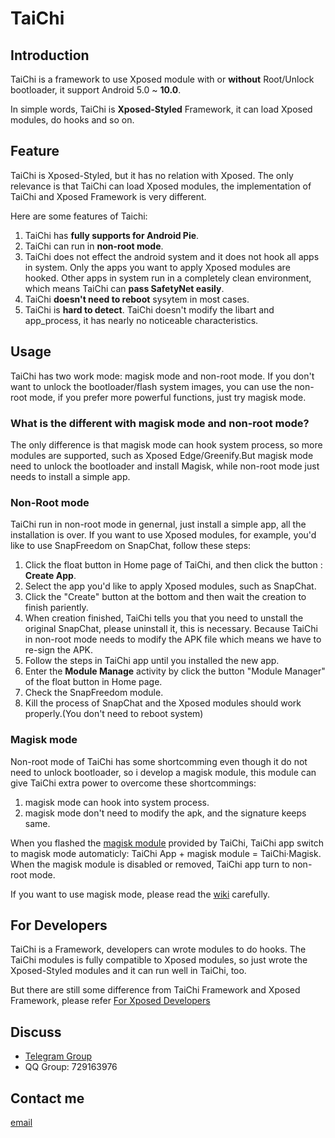 # TaiChi

## Introduction 

TaiChi is a framework to use Xposed module with or **without** Root/Unlock bootloader, it support Android 5.0 ~ **10.0**.

In simple words, TaiChi is **Xposed-Styled** Framework, it can load Xposed modules, do hooks and so on.

## Feature

TaiChi is Xposed-Styled, but it has no relation with Xposed. The only relevance is that TaiChi can load Xposed modules, the implementation of TaiChi and Xposed Framework is very different.

Here are some features of Taichi:

1. TaiChi has **fully supports for Android Pie**.
2. TaiChi can run in **non-root mode**.
3. TaiChi does not effect the android system and it does not hook all apps in system. Only the apps you want to apply Xposed modules are hooked. Other apps in system run in a completely clean environment, which means TaiChi can **pass SafetyNet easily**.
4. TaiChi **doesn't need to reboot** sysytem in most cases.
5. TaiChi is **hard to detect**. TaiChi doesn't modify the libart and app_process, it has nearly no noticeable characteristics.

## Usage

TaiChi has two work mode: magisk mode and non-root mode. If you don't want to unlock the bootloader/flash system images, you can use the non-root mode, if you prefer more powerful functions, just try magisk mode.

### What is the different with magisk mode and non-root mode?

The only difference is that magisk mode can hook system process, so more modules are supported, such as Xposed Edge/Greenify.But magisk mode need to unlock the bootloader and install Magisk, while non-root mode just needs to install a simple app.

### Non-Root mode

TaiChi run in non-root mode in genernal, just install a simple app, all the installation is over. If you want to use Xposed modules, for example, you'd like to use SnapFreedom on SnapChat, follow these steps:

1. Click the float button in Home page of TaiChi, and then click the button : **Create App**.
2. Select the app you'd like to apply Xposed modules, such as SnapChat.
3. Click the "Create" button at the bottom and then wait the creation to finish pariently.
4. When creation finished, TaiChi tells you that you need to unstall the original SnapChat, please uninstall it, this is necessary. Because TaiChi in non-root mode needs to modify the APK file which means we have to re-sign the APK.
5. Follow the steps in TaiChi app until you installed the new app.
6. Enter the **Module Manage** activity by click the button "Module Manager" of the float button in Home page.
7. Check the SnapFreedom module.
8. Kill the process of SnapChat and the Xposed modules should work properly.(You don't need to reboot system)

### Magisk mode

Non-root mode of TaiChi has some shortcomming even though it do not need to unlock bootloader, so i develop a magisk module, this module can give TaiChi extra power to overcome these shortcommings:

1. magisk mode can hook into system process.
2. magisk mode don't need to modify the apk, and the signature keeps same.

When you flashed the [magisk module](https://github.com/tiann/TaiChi-Magisk) provided by TaiChi, TaiChi app switch to magisk mode automaticly: TaiChi App + magisk module = TaiChi·Magisk. When the magisk module is disabled or removed, TaiChi app turn to non-root mode.

If you want to use magisk mode, please read the [wiki](https://github.com/tiann/Tai-Chi/wiki/taichi-magisk-beta) carefully.

## For Developers 

TaiChi is a Framework, developers can wrote modules to do hooks. The TaiChi modules is fully compatible to Xposed modules, so just wrote the Xposed-Styled modules and it can run well in TaiChi, too.

But there are still some difference from TaiChi Framework and Xposed Framework, please refer [For Xposed Developers](https://github.com/tiann/Tai-Chi/wiki/For-Xposed-developer)

## Discuss

- [Telegram Group](https://t.me/vxp_group)
- QQ Group: 729163976

## Contact me

[email](mailto:twsxtd@gmail.com)
